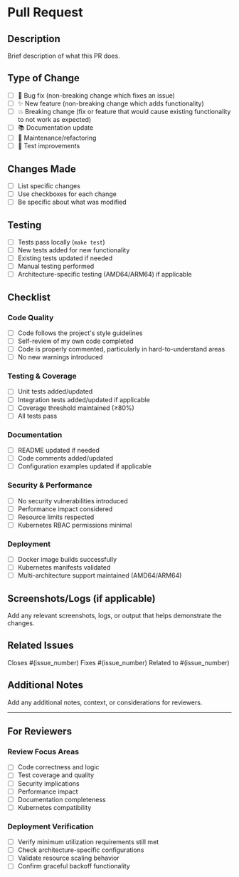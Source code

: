# Pull Request

## Description

Brief description of what this PR does.

## Type of Change

- [ ] 🐛 Bug fix (non-breaking change which fixes an issue)
- [ ] ✨ New feature (non-breaking change which adds functionality)
- [ ] 💥 Breaking change (fix or feature that would cause existing functionality to not work as expected)
- [ ] 📚 Documentation update
- [ ] 🔧 Maintenance/refactoring
- [ ] 🧪 Test improvements

## Changes Made

- [ ] List specific changes
- [ ] Use checkboxes for each change
- [ ] Be specific about what was modified

## Testing

- [ ] Tests pass locally (`make test`)
- [ ] New tests added for new functionality
- [ ] Existing tests updated if needed
- [ ] Manual testing performed
- [ ] Architecture-specific testing (AMD64/ARM64) if applicable

## Checklist

### Code Quality
- [ ] Code follows the project's style guidelines
- [ ] Self-review of my own code completed
- [ ] Code is properly commented, particularly in hard-to-understand areas
- [ ] No new warnings introduced

### Testing & Coverage
- [ ] Unit tests added/updated
- [ ] Integration tests added/updated if applicable
- [ ] Coverage threshold maintained (≥80%)
- [ ] All tests pass

### Documentation
- [ ] README updated if needed
- [ ] Code comments added/updated
- [ ] Configuration examples updated if applicable

### Security & Performance
- [ ] No security vulnerabilities introduced
- [ ] Performance impact considered
- [ ] Resource limits respected
- [ ] Kubernetes RBAC permissions minimal

### Deployment
- [ ] Docker image builds successfully
- [ ] Kubernetes manifests validated
- [ ] Multi-architecture support maintained (AMD64/ARM64)

## Screenshots/Logs (if applicable)

Add any relevant screenshots, logs, or output that helps demonstrate the changes.

## Related Issues

Closes #(issue_number)
Fixes #(issue_number)
Related to #(issue_number)

## Additional Notes

Add any additional notes, context, or considerations for reviewers.

---

## For Reviewers

### Review Focus Areas
- [ ] Code correctness and logic
- [ ] Test coverage and quality
- [ ] Security implications
- [ ] Performance impact
- [ ] Documentation completeness
- [ ] Kubernetes compatibility

### Deployment Verification
- [ ] Verify minimum utilization requirements still met
- [ ] Check architecture-specific configurations
- [ ] Validate resource scaling behavior
- [ ] Confirm graceful backoff functionality
